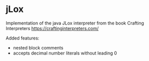 # jLox
Implementation of the java JLox interpreter from the book Crafting Interpreters https://craftinginterpreters.com/

Added features:  
 - nested block comments
 - accepts decimal number literals without leading 0
